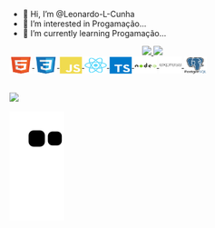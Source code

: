 - 👋 Hi, I’m @Leonardo-L-Cunha
- 👀 I’m interested in Progamação...
- 🌱 I’m currently learning Progamação...


<div align="center">
  <a href="https://github.com/Leonardo-L-Cunha">
  <img height="180em" src="https://github-readme-stats.vercel.app/api?username=Leonardo-L-Cunha&show_icons=true&theme=dark&include_all_commits=true&count_private=true"/>
  <img height="180em" src="https://github-readme-stats.vercel.app/api/top-langs/?username=Leonardo-L-Cunha&layout=compact&langs_count=7&theme=dark"/>
</div>

<div style="display: inline_block"> 
  <img align="center" alt="Leo-HTML" height="30" width="40" src="https://raw.githubusercontent.com/devicons/devicon/master/icons/html5/html5-original.svg">
  <img align="center" alt="Leo-CSS" height="30" width="40" src="https://raw.githubusercontent.com/devicons/devicon/master/icons/css3/css3-original.svg">
  <img align="center" alt="Leo-Js" height="30" width="40" src="https://raw.githubusercontent.com/devicons/devicon/master/icons/javascript/javascript-plain.svg">
  <img align="center" alt="Leo-React" height="30" width="40" src="https://raw.githubusercontent.com/devicons/devicon/master/icons/react/react-original.svg">
  <img align="center" alt="Leo-TS" height="30" width="40" src="https://raw.githubusercontent.com/devicons/devicon/master/icons/typescript/typescript-original.svg">
  <img align="center" alt="Leo-Node" height="30" width="40" src="https://raw.githubusercontent.com/devicons/devicon/master/icons/nodejs/nodejs-original-wordmark.svg">
  <img align="center" alt="Leo-Exp" height="30" width="40" src="https://raw.githubusercontent.com/devicons/devicon/master/icons/express/express-original-wordmark.svg">
  <img align="center" alt="Leo-Post" height="30" width="40" src="https://raw.githubusercontent.com/devicons/devicon/master/icons/postgresql/postgresql-original-wordmark.svg">
    
</div>
<br>
 
<div style = "margin-top: 16px;"> 
<a href="https://www.linkedin.com/in/leonardo-l-cunha-36b299246/" target="_blank"><img src="https://img.shields.io/badge/-LinkedIn-%230077B5?style=for-the-badge&logo=linkedin&logoColor=white" target="_blank"></a> 
 
  ![Snake animation](https://github.com/Leonardo-L-Cunha/Leonardo-L-Cunha/blob/output/github-contribution-grid-snake.svg)
 
</div>

